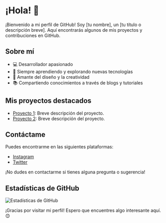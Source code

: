 # ¡Hola! 👋

¡Bienvenido a mi perfil de GitHub! Soy [tu nombre], un [tu título o descripción breve]. Aquí encontrarás algunos de mis proyectos y contribuciones en GitHub.

## Sobre mí

- 💻 Desarrollador apasionado
- 🌱 Siempre aprendiendo y explorando nuevas tecnologías
- 🎨 Amante del diseño y la creatividad
- 📚 Compartiendo conocimientos a través de blogs y tutoriales

## Mis proyectos destacados

- [Proyecto 1](enlace_al_proyecto_1): Breve descripción del proyecto.
- [Proyecto 2](enlace_al_proyecto_2): Breve descripción del proyecto.

## Contáctame

Puedes encontrarme en las siguientes plataformas:

- [Instagram](enlace_a_tu_perfil_de_instagram)
- [Twitter](enlace_a_tu_perfil_de_twitter)

¡No dudes en contactarme si tienes alguna pregunta o sugerencia!

## Estadísticas de GitHub

![Estadísticas de GitHub](https://github-readme-stats.vercel.app/api?username=tu_usuario&show_icons=true&theme=radical)

¡Gracias por visitar mi perfil! Espero que encuentres algo interesante aquí. 😊
